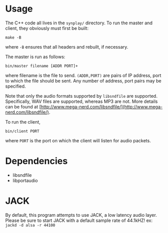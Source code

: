Usage
=====

The C++ code all lives in the `synplay/` directory. To run the master and client, they obviously must first be built:

```
make -B
```

where `-B` ensures that all headers and rebuilt, if necessary.

The master is run as follows:

```
bin/master filename [ADDR PORT]+
```

where filename is the file to send. `(ADDR,PORT)` are pairs of IP address, port to which the file should be sent. Any number of address, port pairs may be specified. 

Note that only the audio formats supported by `libsndfile` are supported. Specifically, WAV files are supported, whereas MP3 are not. More details can be found at [http://www.mega-nerd.com/libsndfile/](http://www.mega-nerd.com/libsndfile/).

To run the client, 

```
bin/client PORT
```

where `PORT` is the port on which the client will listen for audio packets.

Dependencies
============

- libsndfile
- libportaudio

JACK
====

By default, this program attempts to use JACK, a low latency audio layer. Please be sure to start JACK with a default sample rate of 44.1kHZ! ex: `jackd -d alsa -r 44100`
